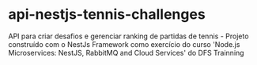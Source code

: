 # api-nestjs-tennis-challenges
API para criar desafios e gerenciar ranking de partidas de tennis - Projeto construído com o NestJs Framework como exercício do curso 'Node.js Microservices: NestJS, RabbitMQ and Cloud Services'  do DFS Trainning
